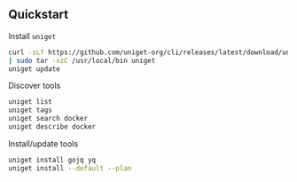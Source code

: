 ## Quickstart <i class="fa-duotone fa-rocket-launch"></i>

Install `uniget`

```bash
curl -sLf https://github.com/uniget-org/cli/releases/latest/download/uniget_Linux_$(uname -m).tar.gz \
| sudo tar -xzC /usr/local/bin uniget
uniget update
```

Discover tools

```bash
uniget list
uniget tags
uniget search docker
uniget describe docker
```

Install/update tools

```bash
uniget install gojq yq
uniget install --default --plan
```